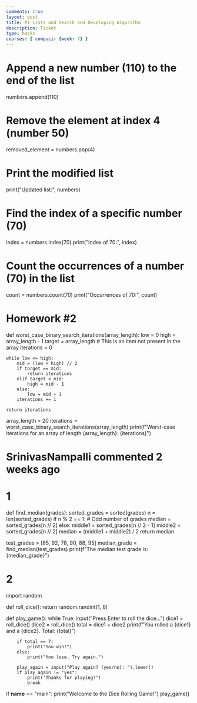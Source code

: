 ```yaml
---
comments: true
layout: post
title: P1 Lists and Search and Developing Algorithm
description: Ticket
type: hacks
courses: { compsci: {week: 7} }
---
```


# Append a new number (110) to the end of the list
numbers.append(110)

# Remove the element at index 4 (number 50)
removed_element = numbers.pop(4)

# Print the modified list
print("Updated list:", numbers)

# Find the index of a specific number (70)
index = numbers.index(70)
print("Index of 70:", index)

# Count the occurrences of a number (70) in the list
count = numbers.count(70)
print("Occurrences of 70:", count)
# Homework #2
def worst_case_binary_search_iterations(array_length):
    low = 0
    high = array_length - 1
    target = array_length  # This is an item not present in the array
    iterations = 0

    while low <= high:
        mid = (low + high) // 2
        if target == mid:
            return iterations
        elif target < mid:
            high = mid - 1
        else:
            low = mid + 1
        iterations += 1

    return iterations

array_length = 20
iterations = worst_case_binary_search_iterations(array_length)
print(f"Worst-case iterations for an array of length {array_length}: {iterations}")
# SrinivasNampalli commented 2 weeks ago
# 1
def find_median(grades):
    sorted_grades = sorted(grades)
    n = len(sorted_grades)
    if n % 2 == 1:
        # Odd number of grades
        median = sorted_grades[n // 2]
    else:
        middle1 = sorted_grades[n // 2 - 1]
        middle2 = sorted_grades[n // 2]
        median = (middle1 + middle2) / 2
    return median

test_grades = [85, 92, 78, 90, 88, 95]
median_grade = find_median(test_grades)
print(f"The median test grade is: {median_grade}")

# 2
import random

def roll_dice():
    return random.randint(1, 6)

def play_game():
    while True:
        input("Press Enter to roll the dice...")
        dice1 = roll_dice()
        dice2 = roll_dice()
        total = dice1 + dice2
        print(f"You rolled a {dice1} and a {dice2}. Total: {total}")

        if total == 7:
            print("You win!")
        else:
            print("You lose. Try again.")

        play_again = input("Play again? (yes/no): ").lower()
        if play_again != "yes":
            print("Thanks for playing!")
            break

if __name__ == "main":
    print("Welcome to the Dice Rolling Game!")
    play_game()
